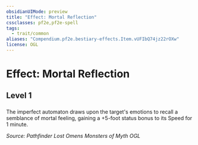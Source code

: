 ```yaml
---
obsidianUIMode: preview
title: "Effect: Mortal Reflection"
cssclasses: pf2e,pf2e-spell
tags:
  - trait/common
aliases: "Compendium.pf2e.bestiary-effects.Item.vUFIbQ74jz22rOXw"
license: OGL
---
```

# Effect: Mortal Reflection
## Level 1
### 






The imperfect automaton draws upon the target's emotions to recall a semblance of mortal feeling, gaining a +5-foot status bonus to its Speed for 1 minute.

*Source: Pathfinder Lost Omens Monsters of Myth*
*OGL*